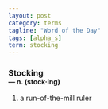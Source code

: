 ```yaml
---
layout: post
category: terms
tagline: "Word of the Day"
tags: [alpha_s]
term: stocking
---
```


<h3>Stocking<br/> <small>&mdash; n. (stock<span>&middot;</span>ing)</small></h3>
<p><ol><li>a run-of-the-mill ruler</li>
</ol></p>
